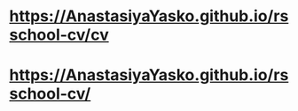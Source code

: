 # https://AnastasiyaYasko.github.io/rsschool-cv/cv 
# https://AnastasiyaYasko.github.io/rsschool-cv/
